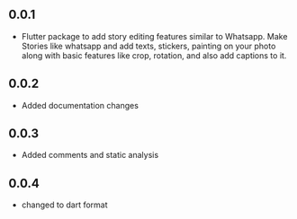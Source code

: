## 0.0.1

* Flutter package to add story editing features similar to Whatsapp. Make Stories like whatsapp and add texts, stickers, painting on your photo along with basic features like crop, rotation, and also add captions to it.

## 0.0.2

* Added documentation changes

## 0.0.3

* Added comments and static analysis


## 0.0.4

* changed to dart format
